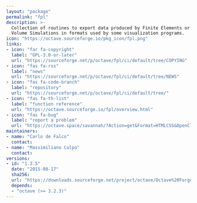 ```yaml
---
layout: "package"
permalink: "fpl"
description: >-
  Collection of routines to export data produced by Finite Elements or Finite
  Volume Simulations in formats used by some visualization programs.
icon: "https://octave.sourceforge.io/pkg_icon/fpl.png"
links:
- icon: "far fa-copyright"
  label: "GPL-3.0-or-later"
  url: "https://sourceforge.net/p/octave/fpl/ci/default/tree/COPYING"
- icon: "fas fa-rss"
  label: "news"
  url: "https://sourceforge.net/p/octave/fpl/ci/default/tree/NEWS"
- icon: "fas fa-code-branch"
  label: "repository"
  url: "https://sourceforge.net/p/octave/fpl/ci/default/tree/"
- icon: "fas fa-th-list"
  label: "function reference"
  url: "https://octave.sourceforge.io/fpl/overview.html"
- icon: "fas fa-bug"
  label: "report a problem"
  url: "https://octave.space/savannah/?Action=get&Format=HTMLCSS&OpenClosed=open&Title=[octave%20forge]%20(fpl)"
maintainers:
- name: "Carlo de Falco"
  contact:
- name: "Massimiliano Culpo"
  contact:
versions:
- id: "1.3.5"
  date: "2015-08-17"
  sha256:
  url: "https://downloads.sourceforge.net/project/octave/Octave%20Forge%20Packages/Individual%20Package%20Releases/fpl-1.3.5.tar.gz"
  depends:
  - "octave (>= 3.2.3)"
---
```

